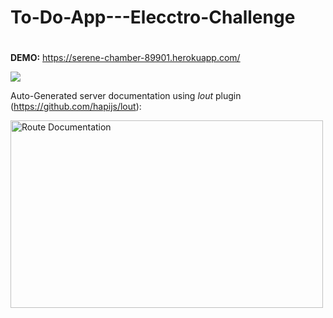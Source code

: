 # To-Do-App---Elecctro-Challenge

# 
**DEMO:** https://serene-chamber-89901.herokuapp.com/

![](http://imgur.com/oODRN76.gif)


Auto-Generated server documentation using *lout* plugin (https://github.com/hapijs/lout):

<img src="http://imgur.com/0J4rf0F.png" alt="Route Documentation" width="500" height="300"/>
